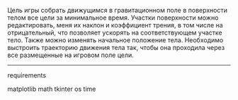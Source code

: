
Цель игры собрать движущимся в гравитационном поле в поверхности телом все цели за минимальное время. Участки поверхности можно редактировать, меня их наклон и коэффициент трения, в том числе на отрицательный, что позволяет ускорять на соответствующем участке тело. Также можно изменять начальное положение тела.
Необходимо выстроить траекторию движения тела так, чтобы она проходила через все размещенные на игровом поле цели.

---
requirements

matplotlib
math
tkinter
os
time
